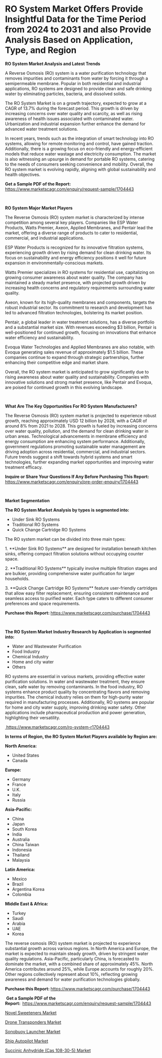 <p><h1>RO System Market Offers Provide Insightful Data for the Time Period from 2024 to 2031 and also Provide Analysis Based on Application, Type, and Region</h1></p><p><strong>RO System Market Analysis and Latest Trends</strong></p>
<p><p>A Reverse Osmosis (RO) system is a water purification technology that removes impurities and contaminants from water by forcing it through a semipermeable membrane. Popular in both residential and industrial applications, RO systems are designed to provide clean and safe drinking water by eliminating particles, bacteria, and dissolved solids.</p><p>The RO System Market is on a growth trajectory, expected to grow at a CAGR of 13.7% during the forecast period. This growth is driven by increasing concerns over water quality and scarcity, as well as rising awareness of health issues associated with contaminated water. Urbanization and industrial expansion further enhance the demand for advanced water treatment solutions.</p><p>In recent years, trends such as the integration of smart technology into RO systems, allowing for remote monitoring and control, have gained traction. Additionally, there is a growing focus on eco-friendly and energy-efficient models that reduce water wastage and electricity consumption. The market is also witnessing an upsurge in demand for portable RO systems, catering to the needs of consumers seeking convenience and mobility. Overall, the RO system market is evolving rapidly, aligning with global sustainability and health objectives.</p></p>
<p><strong>Get a Sample PDF of the Report:&nbsp;</strong> <a href="https://www.marketscagr.com/enquiry/request-sample/1704443?utm_campaign=1684&utm_medium=2&utm_source=Github&utm_content=ia&utm_term=21102024&utm_id=ro-system">https://www.marketscagr.com/enquiry/request-sample/1704443</a></p>
<p>&nbsp;</p>
<p><strong>RO System Major Market Players</strong></p>
<p><p>The Reverse Osmosis (RO) system market is characterized by intense competition among several key players. Companies like ESP Water Products, Watts Premier, Axeon, Applied Membranes, and Pentair lead the market, offering a diverse range of products to cater to residential, commercial, and industrial applications.</p><p>ESP Water Products is recognized for its innovative filtration systems, experiencing growth driven by rising demand for clean drinking water. Its focus on sustainability and energy efficiency positions it well for future expansion in environmentally-conscious markets.</p><p>Watts Premier specializes in RO systems for residential use, capitalizing on growing consumer awareness about water quality. The company has maintained a steady market presence, with projected growth driven by increasing health concerns and regulatory requirements surrounding water quality.</p><p>Axeon, known for its high-quality membranes and components, targets the robust industrial sector. Its commitment to research and development has led to advanced filtration technologies, bolstering its market position.</p><p>Pentair, a global leader in water treatment solutions, has a diverse portfolio and a substantial market size. With revenues exceeding $3 billion, Pentair is well-positioned for continued growth, focusing on innovations that enhance water efficiency and sustainability.</p><p>Evoqua Water Technologies and Applied Membranes are also notable, with Evoqua generating sales revenue of approximately $1.5 billion. These companies continue to expand through strategic partnerships, further enhancing their competitive edge and market share.</p><p>Overall, the RO system market is anticipated to grow significantly due to rising awareness about water quality and sustainability. Companies with innovative solutions and strong market presence, like Pentair and Evoqua, are poised for continued growth in this evolving landscape.</p></p>
<p>&nbsp;</p>
<p><strong>What Are The Key Opportunities For RO System Manufacturers?</strong></p>
<p><p>The Reverse Osmosis (RO) system market is projected to experience robust growth, reaching approximately USD 12 billion by 2028, with a CAGR of around 8% from 2021 to 2028. This growth is fueled by increasing concerns over water quality, pollution, and the demand for clean drinking water in urban areas. Technological advancements in membrane efficiency and energy consumption are enhancing system performance. Additionally, government regulations promoting sustainable water management are driving adoption across residential, commercial, and industrial sectors. Future trends suggest a shift towards hybrid systems and smart technologies, further expanding market opportunities and improving water treatment efficacy.</p></p>
<p><strong>Inquire or Share Your Questions If Any Before Purchasing This Report:</strong> <a href="https://www.marketscagr.com/enquiry/pre-order-enquiry/1704443?utm_campaign=1684&utm_medium=2&utm_source=Github&utm_content=ia&utm_term=21102024&utm_id=ro-system">https://www.marketscagr.com/enquiry/pre-order-enquiry/1704443</a></p>
<p>&nbsp;</p>
<p><strong>Market Segmentation</strong></p>
<p><strong>The RO System Market Analysis by types is segmented into:</strong></p>
<p><ul><li>Under Sink RO Systems</li><li>Traditional RO Systems</li><li>Quick Change Cartridge RO Systems</li></ul></p>
<p><p>The RO system market can be divided into three main types: </p><p>1. **Under Sink RO Systems** are designed for installation beneath kitchen sinks, offering compact filtration solutions without occupying counter space. </p><p>2. **Traditional RO Systems** typically involve multiple filtration stages and are bulkier, providing comprehensive water purification for larger households. </p><p>3. **Quick Change Cartridge RO Systems** feature user-friendly cartridges that allow easy filter replacement, ensuring consistent maintenance and seamless access to purified water. Each type caters to different consumer preferences and space requirements.</p></p>
<p><strong>Purchase this Report:&nbsp;</strong><a href="https://www.marketscagr.com/purchase/1704443?utm_campaign=1684&utm_medium=2&utm_source=Github&utm_content=ia&utm_term=21102024&utm_id=ro-system">https://www.marketscagr.com/purchase/1704443</a></p>
<p>&nbsp;</p>
<p><strong>The RO System Market Industry Research by Application is segmented into:</strong></p>
<p><ul><li>Water and Wastewater Purification</li><li>Food Industry</li><li>Chemical Industry</li><li>Home and city water</li><li>Others</li></ul></p>
<p><p>RO systems are essential in various markets, providing effective water purification solutions. In water and wastewater treatment, they ensure clean, safe water by removing contaminants. In the food industry, RO systems enhance product quality by concentrating flavors and removing impurities. The chemical industry relies on them for high-purity water required in manufacturing processes. Additionally, RO systems are popular for home and city water supply, improving drinking water safety. Other applications include pharmaceutical production and power generation, highlighting their versatility.</p></p>
<p><a href="https://www.marketscagr.com/ro-system-r1704443?utm_campaign=1684&utm_medium=2&utm_source=Github&utm_content=ia&utm_term=21102024&utm_id=ro-system">&nbsp;https://www.marketscagr.com/ro-system-r1704443</a></p>
<p><strong>In terms of Region, the RO System Market Players available by Region are:</strong></p>
<p>
    <p> <strong> North America: </strong>
        <ul>
            <li>United States</li>
            <li>Canada</li>
        </ul>
        </p> 
    <p> <strong> Europe: </strong>
        <ul>
            <li>Germany</li>
            <li>France</li>
            <li>U.K.</li>
            <li>Italy</li>
            <li>Russia</li>
        </ul>
        </p> 
    <p> <strong> Asia-Pacific: </strong>
        <ul>
            <li>China</li>
            <li>Japan</li>
            <li>South Korea</li>
            <li>India</li>
            <li>Australia</li>
            <li>China Taiwan</li>
            <li>Indonesia</li>
            <li>Thailand</li>
            <li>Malaysia</li>
        </ul>
        </p> 
    <p> <strong> Latin America: </strong>
        <ul>
            <li>Mexico</li>
            <li>Brazil</li>
            <li>Argentina Korea</li>
            <li>Colombia</li>
        </ul>
        </p> 
    <p> <strong> Middle East & Africa: </strong>
        <ul>
            <li>Turkey</li>
            <li>Saudi</li>
            <li>Arabia</li>
            <li>UAE</li>
            <li>Korea</li>
        </ul>
    </p>
    </p>
<p><p>The reverse osmosis (RO) system market is projected to experience substantial growth across various regions. In North America and Europe, the market is expected to maintain steady growth, driven by stringent water quality regulations. Asia-Pacific, particularly China, is forecasted to dominate the market, with a combined share of approximately 45%. North America contributes around 25%, while Europe accounts for roughly 20%. Other regions collectively represent about 10%, reflecting growing awareness and demand for water purification technologies globally.</p></p>
<p><strong>Purchase this Report: </strong><a href="https://www.marketscagr.com/purchase/1704443?utm_campaign=1684&utm_medium=2&utm_source=Github&utm_content=ia&utm_term=21102024&utm_id=ro-system">https://www.marketscagr.com/purchase/1704443</a></p>
<p>&nbsp;<strong>Get a Sample PDF of the Report:&nbsp;&nbsp;</strong><a href="https://www.marketscagr.com/enquiry/request-sample/1704443?utm_campaign=1684&utm_medium=2&utm_source=Github&utm_content=ia&utm_term=21102024&utm_id=ro-system">https://www.marketscagr.com/enquiry/request-sample/1704443</a></p>
<p><strong></strong></p>
<p><p><a href="https://www.linkedin.com/pulse/digital-transformation-novel-sweeteners-industry-market-opportunities-skjfe?utm_campaign=1684&utm_medium=2&utm_source=Github&utm_content=ia&utm_term=21102024&utm_id=ro-system">Novel Sweeteners Market</a></p><p><a href="https://www.linkedin.com/pulse/evaluating-drone-transponders-market-trends-growth-opportunities-rmy7e?utm_campaign=1684&utm_medium=2&utm_source=Github&utm_content=ia&utm_term=21102024&utm_id=ro-system">Drone Transponders Market</a></p><p><a href="https://www.linkedin.com/pulse/sonobuoy-launcher-market-research-report-exploring-size-revenue-cn13e?utm_campaign=1684&utm_medium=2&utm_source=Github&utm_content=ia&utm_term=21102024&utm_id=ro-system">Sonobuoy Launcher Market</a></p><p><a href="https://www.linkedin.com/pulse/ship-autopilot-market-global-insights-regional-analysis-2024-nopie?utm_campaign=1684&utm_medium=2&utm_source=Github&utm_content=ia&utm_term=21102024&utm_id=ro-system">Ship Autopilot Market</a></p><p><a href="https://github.com/gailasejs/Market-Research-Report-List-1/blob/main/succinic-anhydride-cas-108-30-5-market.md?utm_campaign=1684&utm_medium=2&utm_source=Github&utm_content=ia&utm_term=21102024&utm_id=ro-system">Succinic Anhydride (Cas 108-30-5) Market</a></p></p>